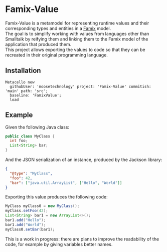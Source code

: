 # Famix-Value

Famix-Value is a metamodel for representing runtime values and their corresponding types and entities in a [Famix](https://github.com/moosetechnology/Famix) model.  
The goal is to simplify working with values from languages other than Smalltalk by reifying them and linking them to the Famix model of the application that produced them.  
This project allows exporting the values to code so that they can be recreated in their original programming language.

## Installation

```st
Metacello new
  githubUser: 'moosetechnology' project: 'Famix-Value' commitish: 'main' path: 'src';
  baseline: 'FamixValue';
  load
```

## Example
Given the following Java class:
```java
public class MyClass {
  int foo;
  List<String> bar;
}
```

And the JSON serialization of an instance, produced by the Jackson library:
```json
{
  "@type": "MyClass",
  "foo": 42,
  "bar": ["java.util.ArrayList", ["Hello", "World"]]
}
```

Exporting this value produces the following code:
```java
MyClass myClass0 = new MyClass();
myClass.setFoo(42);
List<String> bar1 = new ArrayList<>();
bar1.add("Hello");
bar1.add("World");
myClass0.setBar(bar1);
```
This is a work in progress: there are plans to improve the readability of the code, for example by giving variables better names.
